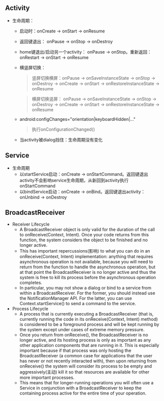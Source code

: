 ## Activity
* 生命周期：
	* 启动时：onCreate -> onStart -> onResume
	* 返回键退出： onPause -> onStop -> onDestroy
	* home键退出/启动另一个activity： onPause -> onStop。重新返回：onRestart -> onStart -> onResume
	* 横竖屏切换：
		> 竖屏切换横屏：onPause -> onSaveInstanceState -> onStop -> onDestroy -> onCreate -> onStart -> onRestoreInstanceState -> onResume
		
		> 横屏切换竖屏： onPause -> onSaveInstanceState -> onStop -> onDestroy -> onCreate -> onStart -> onRestoreInstanceState -> onResume
	* android:configChanges="orientation|keyboardHidden|..."
		> 执行onConfigurationChanged()
	* 当activity被dialog挡住：生命周期没有变化
## Service
* 生命周期
	* 以startService启动：onCreate -> onStartCommand。返回键退出activity不会影响service生命周期，从新回到activity执行onStartCommand
	* 以bindService启动：onCreate -> onBind。返回键退出activity：onUnbind -> onDestroy
## BroadcastReceiver
* Receiver Lifecycle
	* A BroadcastReceiver object is only valid for the duration of the call to onReceive(Context, Intent). Once your code returns from this function, the system considers the object to be finished and no longer active.
	* This has important repercussions(影响) to what you can do in an onReceive(Context, Intent) implementation: anything that requires asynchronous operation is not available, because you will need to return from the function to handle the asynchronous operation, but at that point the BroadcastReceiver is no longer active and thus the system is free to kill its process before the asynchronous operation completes.
	* In particular, you may not show a dialog or bind to a service from within a BroadcastReceiver. For the former, you should instead use the NotificationManager API. For the latter, you can use Context.startService() to send a command to the service.
* Process Lifecycle
	* A process that is currently executing a BroadcastReceiver (that is, currently running the code in its onReceive(Context, Intent) method) is considered to be a foreground process and will be kept running by the system except under cases of extreme memory pressure.
	* Once you return from onReceive(), the BroadcastReceiver is no longer active, and its hosting process is only as important as any other application components that are running in it. This is especially important because if that process was only hosting the BroadcastReceiver (a common case for applications that the user has never or not recently interacted with), then upon returning from onReceive() the system will consider its process to be empty and aggressively(主动) kill it so that resources are available for other more important processes.
	* This means that for longer-running operations you will often use a Service in conjunction with a BroadcastReceiver to keep the containing process active for the entire time of your operation.